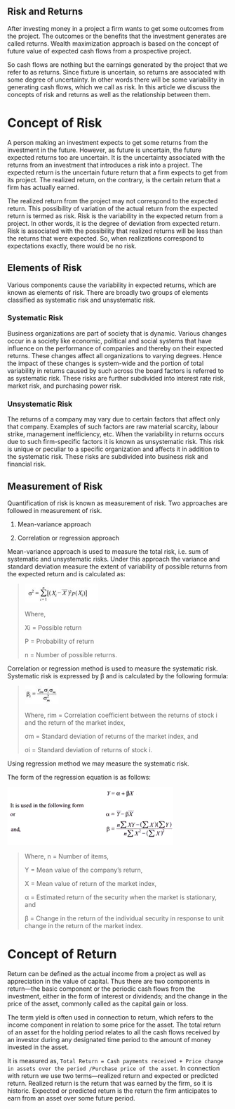 ## Risk and Returns ##

After investing money in a project a firm wants to get some outcomes from the project. The outcomes or the benefits that the investment generates are called returns. Wealth maximization approach is based on the concept of future value of expected cash flows from a prospective project.

So cash flows are nothing but the earnings generated by the project that we refer to as returns. Since fixture is uncertain, so returns are associated with some degree of uncertainty. In other words there will be some variability in generating cash flows, which we call as risk. In this article we discuss the concepts of risk and returns as well as the relationship between them.

# Concept of Risk

A person making an investment expects to get some returns from the investment in the future. However, as future is uncertain, the future expected returns too are uncertain. It is the uncertainty associated with the returns from an investment that introduces a risk into a project. The expected return is the uncertain future return that a firm expects to get from its project. The realized return, on the contrary, is the certain return that a firm has actually earned.

The realized return from the project may not correspond to the expected return. This possibility of variation of the actual return from the expected return is termed as risk. Risk is the variability in the expected return from a project. In other words, it is the degree of deviation from expected return. Risk is associated with the possibility that realized returns will be less than the returns that were expected. So, when realizations correspond to expectations exactly, there would be no risk.

## Elements of Risk

Various components cause the variability in expected returns, which are known as elements of risk. There are broadly two groups of elements classified as systematic risk and unsystematic risk.

### Systematic Risk

Business organizations are part of society that is dynamic. Various changes occur in a society like economic, political and social systems that have influence on the performance of companies and thereby on their expected returns. These changes affect all organizations to varying degrees. Hence the impact of these changes is system-wide and the portion of total variability in returns caused by such across the board factors is referred to as systematic risk. These risks are further subdivided into interest rate risk, market risk, and purchasing power risk.

### Unsystematic Risk

The returns of a company may vary due to certain factors that affect only that company. Examples of such factors are raw material scarcity, labour strike, management ineffi­ciency, etc. When the variability in returns occurs due to such firm-specific factors it is known as unsystematic risk. This risk is unique or peculiar to a specific organization and affects it in addition to the systematic risk. These risks are subdivided into business risk and financial risk.

## Measurement of Risk

Quantification of risk is known as measurement of risk. Two approaches are followed in measurement of risk.

1. Mean-variance approach

2. Correlation or regression approach

Mean-variance approach is used to measure the total risk, i.e. sum of systematic and unsystematic risks. Under this approach the variance and standard deviation measure the extent of variability of possible returns from the expected return and is calculated as:

> ![Mean-variance](./img/mean-variance.jpg)
>
> Where,
>
> Xi = Possible return
> 
> P = Probability of return
> 
> n = Number of possible returns.

Correlation or regression method is used to measure the systematic risk. Systematic risk is expressed by β and is calculated by the following formula:

> ![Systematic Risk](./img/systematic_risk.jpg)
>
> Where, rim = Correlation coefficient between the returns of stock i and the return of the market index,
> 
> σm = Standard deviation of returns of the market index, and
> 
> σi = Standard deviation of returns of stock i.

Using regression method we may measure the systematic risk.

The form of the regression equation is as follows:

![Regression method for Systematic Risk](./img/regression_method_for_systematic_risk.gif)

> Where, n = Number of items,
> 
> Y = Mean value of the company’s return,
> 
> X = Mean value of return of the market index,
> 
> α = Estimated return of the security when the market is stationary, and
> 
> β = Change in the return of the individual security in response to unit change in the return of the market index.

# Concept of Return

Return can be defined as the actual income from a project as well as appreciation in the value of capital. Thus there are two components in return—the basic component or the periodic cash flows from the investment, either in the form of interest or dividends; and the change in the price of the asset, com­monly called as the capital gain or loss.

The term yield is often used in connection to return, which refers to the income component in relation to some price for the asset. The total return of an asset for the holding period relates to all the cash flows received by an investor during any designated time period to the amount of money invested in the asset.

It is measured as, `Total Return = Cash payments received + Price change in assets over the period /Purchase price of the asset`. In connection with return we use two terms—realized return and expected or predicted return. Realized return is the return that was earned by the firm, so it is historic. Expected or predicted return is the return the firm anticipates to earn from an asset over some future period.